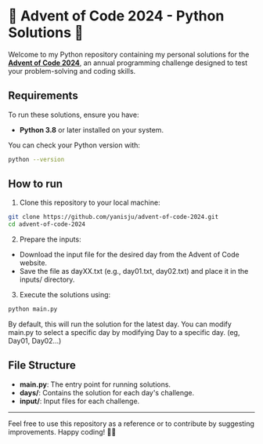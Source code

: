 # 🎄 Advent of Code 2024 - Python Solutions 🎄

Welcome to my Python repository containing my personal solutions for the [**Advent of Code 2024**](https://adventofcode.com/2024/about), an annual programming challenge designed to test your problem-solving and coding skills.

## Requirements

To run these solutions, ensure you have:
- **Python 3.8** or later installed on your system.

You can check your Python version with:
```bash
python --version
```

## How to run

1. Clone this repository to your local machine:
```bash
git clone https://github.com/yanisju/advent-of-code-2024.git
cd advent-of-code-2024
```

2. Prepare the inputs:
* Download the input file for the desired day from the Advent of Code website.
* Save the file as dayXX.txt (e.g., day01.txt, day02.txt) and place it in the inputs/ directory.

3. Execute the solutions using:
```bash
python main.py
```

By default, this will run the solution for the latest day. You can modify main.py to select a specific day by modifying Day to a specific day. (eg, Day01, Day02...)

## File Structure

* **main.py**: The entry point for running solutions.
* **days/**: Contains the solution for each day's challenge.
* **input/**: Input files for each challenge.

---

Feel free to use this repository as a reference or to contribute by suggesting improvements. Happy coding! 🎄✨
